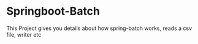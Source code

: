 # Springboot-Batch
This Project gives you details about how spring-batch works, reads a csv file, writer etc
